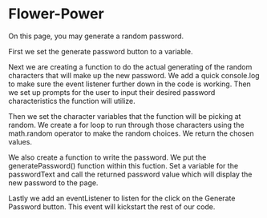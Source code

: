 # Flower-Power
On this page, you may generate a random password.

First we set the generate password button to a variable.

Next we are creating a function to do the actual generating of the random characters that will make up the new password.  We add a quick console.log to make sure the event listener further down in the code is working.  Then we set up prompts for the user to input their desired password characteristics the function will utilize.

Then we set the character variables that the function will be picking at random.
We create a for loop to run through those characters using the math.random operator to make the random choices.
We return the chosen values.

We also create a function to write the password. We put the generatePassword() function within this fuction.  Set a variable for the passwordText and call the returned password value which will display the new password to the page.

Lastly we add an eventListener to listen for the click on the Generate Password button.  This event will kickstart the rest of our code.

